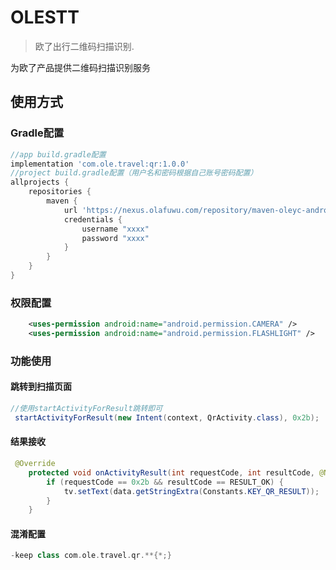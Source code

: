 # OLESTT 
> 欧了出行二维码扫描识别.


为欧了产品提供二维码扫描识别服务

## 使用方式
###  Gradle配置
```groovy
//app build.gradle配置
implementation 'com.ole.travel:qr:1.0.0'
//project build.gradle配置（用户名和密码根据自己账号密码配置）
allprojects {
    repositories {
        maven {
            url 'https://nexus.olafuwu.com/repository/maven-oleyc-android-releases/'
            credentials {
                username "xxxx"
                password "xxxx"
            }
        }
    }
}
```

### 权限配置
```xml
    <uses-permission android:name="android.permission.CAMERA" />
    <uses-permission android:name="android.permission.FLASHLIGHT" />
```

### 功能使用
#### 跳转到扫描页面
```java
//使用startActivityForResult跳转即可
 startActivityForResult(new Intent(context, QrActivity.class), 0x2b);
```
#### 结果接收
```java
 @Override
    protected void onActivityResult(int requestCode, int resultCode, @Nullable Intent data) {
        if (requestCode == 0x2b && resultCode == RESULT_OK) {
            tv.setText(data.getStringExtra(Constants.KEY_QR_RESULT));
        }
    }
```

#### 混淆配置
```groovy
-keep class com.ole.travel.qr.**{*;}

```


